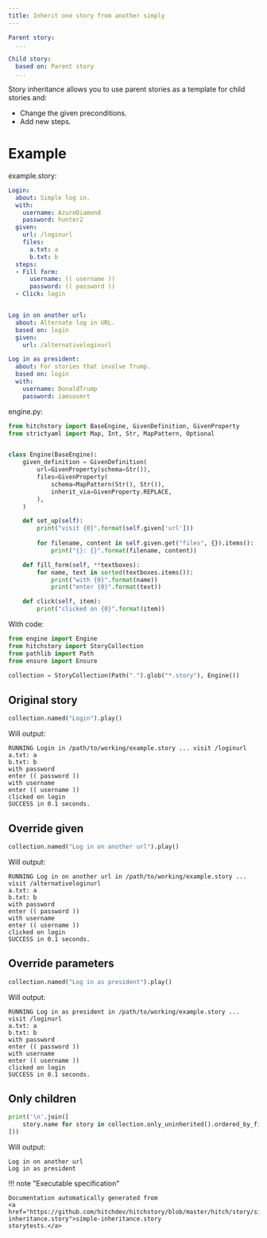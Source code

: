```yaml
---
title: Inherit one story from another simply
---
```




```yaml
Parent story:
  ...

Child story:
  based on: Parent story
  ...
```

Story inheritance allows you to use parent stories as a template
for child stories and:

* Change the given preconditions.
* Add new steps.


# Example



example.story:

```yaml
Login:
  about: Simple log in.
  with:
    username: AzureDiamond
    password: hunter2
  given:
    url: /loginurl
    files:
      a.txt: a
      b.txt: b
  steps:
  - Fill form:
      username: (( username ))
      password: (( password ))
  - Click: login


Log in on another url:
  about: Alternate log in URL.
  based on: login
  given:
    url: /alternativeloginurl

Log in as president:
  about: For stories that involve Trump.
  based on: login
  with:
    username: DonaldTrump
    password: iamsosmrt
```
engine.py:

```python
from hitchstory import BaseEngine, GivenDefinition, GivenProperty
from strictyaml import Map, Int, Str, MapPattern, Optional


class Engine(BaseEngine):
    given_definition = GivenDefinition(
        url=GivenProperty(schema=Str()),
        files=GivenProperty(
            schema=MapPattern(Str(), Str()),
            inherit_via=GivenProperty.REPLACE,
        ),
    )

    def set_up(self):
        print("visit {0}".format(self.given['url']))
        
        for filename, content in self.given.get("files", {}).items():
            print("{}: {}".format(filename, content))

    def fill_form(self, **textboxes):
        for name, text in sorted(textboxes.items()):
            print("with {0}".format(name))
            print("enter {0}".format(text))

    def click(self, item):
        print("clicked on {0}".format(item))
```

With code:

```python
from engine import Engine
from hitchstory import StoryCollection
from pathlib import Path
from ensure import Ensure

collection = StoryCollection(Path(".").glob("*.story"), Engine())

```




## Original story







```python
collection.named("Login").play()
```

Will output:
```
RUNNING Login in /path/to/working/example.story ... visit /loginurl
a.txt: a
b.txt: b
with password
enter (( password ))
with username
enter (( username ))
clicked on login
SUCCESS in 0.1 seconds.
```





## Override given







```python
collection.named("Log in on another url").play()
```

Will output:
```
RUNNING Log in on another url in /path/to/working/example.story ... visit /alternativeloginurl
a.txt: a
b.txt: b
with password
enter (( password ))
with username
enter (( username ))
clicked on login
SUCCESS in 0.1 seconds.
```





## Override parameters







```python
collection.named("Log in as president").play()
```

Will output:
```
RUNNING Log in as president in /path/to/working/example.story ... visit /loginurl
a.txt: a
b.txt: b
with password
enter (( password ))
with username
enter (( username ))
clicked on login
SUCCESS in 0.1 seconds.
```





## Only children







```python
print('\n'.join([
    story.name for story in collection.only_uninherited().ordered_by_file()
]))

```

Will output:
```
Log in on another url
Log in as president
```










!!! note "Executable specification"

    Documentation automatically generated from 
    <a href="https://github.com/hitchdev/hitchstory/blob/master/hitch/story/simple-inheritance.story">simple-inheritance.story
    storytests.</a>

